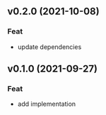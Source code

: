 ## v0.2.0 (2021-10-08)

### Feat

- update dependencies

## v0.1.0 (2021-09-27)

### Feat

- add implementation
